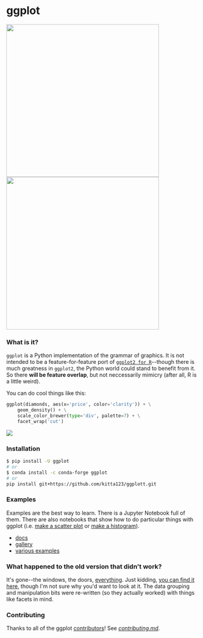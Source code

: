 # ggplot

<img src="./examples/example-34d773b9-ec68-40b1-999b-7bb07c208be9.png" width="400px" />
<img src="./examples/example-8f4fbffe-2999-42b0-9c34-de6f0b205733.png" width="400px" />

### What is it?
`ggplot` is a Python implementation of the grammar of graphics. It is not intended
to be a feature-for-feature port of [`ggplot2 for R`](https://github.com/hadley/ggplot2)--though 
there is much greatness in `ggplot2`, the Python world could stand to benefit 
from it. So there __will be feature overlap__, but not neccessarily mimicry 
(after all, R is a little weird).

You can do cool things like this:

```python
ggplot(diamonds, aes(x='price', color='clarity')) + \
    geom_density() + \
    scale_color_brewer(type='div', palette=7) + \
    facet_wrap('cut')
```
![](./docs/example.png)

### Installation
```bash
$ pip install -U ggplot
# or 
$ conda install -c conda-forge ggplot
# or
pip install git+https://github.com/kitta123/ggplott.git
```

### Examples
Examples are the best way to learn. There is a Jupyter Notebook full of them. 
There are also notebooks that show how to do particular things with ggplot 
(i.e. [make a scatter plot](./docs/how-to/Making%20a%20Scatter%20Plot.ipynb) or [make a histogram](./docs/how-to/Making%20a%20Scatter%20Plot.ipynb)).

- [docs](./docs)
- [gallery](./docs/Gallery.ipynb)
- [various examples](./examples.md)


### What happened to the old version that didn't work?
It's gone--the windows, the doors, [everything](https://www.youtube.com/watch?v=YuxCKv_0GZc). 
Just kidding, [you can find it here](https://github.com/yhat/ggplot/tree/v0.6.6), though I'm not sure why you'd want to look at it. The data grouping and manipulation bits were re-written
(so they actually worked) with things like facets in mind.

### Contributing
Thanks to all of the ggplot [contributors](./contributors.md#contributors)!
See *[contributing.md](./contributing.md)*.
